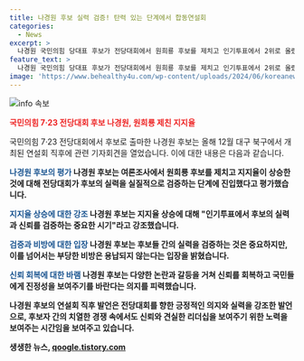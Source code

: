```yaml
---
title: 나경원 후보 실력 검증! 탄력 있는 단계에서 합동연설회
categories:
  - News
excerpt: >
  나경원 국민의힘 당대표 후보가 전당대회에서 원희룡 후보를 제치고 인기투표에서 2위로 올랐다. 이에 나 후보는 지지에 대한 실질적인 검증이 시작됐다며 당원들에게 실력을 보여주고 싶다고 말했다. 그는 공방이 거세지면서 네거티브는 없어야 한다는 입장을 표명했고, 후보들의 감정 섞인 비방에 대해 우려를 나타내며 국민과 당원의 지지를 바랐다. 또한, 당무개입과 국정농단을 언급하며 후보들이 당을 위험에 빠뜨리는 것을 우려했다.
feature_text: >
  나경원 국민의힘 당대표 후보가 전당대회에서 원희룡 후보를 제치고 인기투표에서 2위로 올랐다. 이에 나 후보는 지지에 대한 실질적인 검증이 시작됐다며 당원들에게 실력을 보여주고 싶다고 말했다. 그는 공방이 거세지면서 네거티브는 없어야 한다는 입장을 표명했고, 후보들의 감정 섞인 비방에 대해 우려를 나타내며 국민과 당원의 지지를 바랐다. 또한, 당무개입과 국정농단을 언급하며 후보들이 당을 위험에 빠뜨리는 것을 우려했다.
image: 'https://www.behealthy4u.com/wp-content/uploads/2024/06/koreanews.jpg'
---
```


<p><img src="https://www.behealthy4u.com/wp-content/uploads/2024/06/koreanews.jpg" alt="info 속보" /></p>

<p><b><span style="color: #ee2323;">국민의힘 7·23 전당대회 후보 나경원, 원희룡 제친 지지율</span></b></p>

<p>국민의힘 7·23 전당대회에서 후보로 출마한 나경원 후보는 올해 12월 대구 북구에서 개최된 연설회 직후에 관련 기자회견을 열었습니다. 이에 대한 내용은 다음과 같습니다.</p>

<p><b><span style="color: #1a5490;">나경원 후보의 평가</span><b>
나경원 후보는 여론조사에서 원희룡 후보를 제치고 지지율이 상승한 것에 대해 전당대회가 후보의 실력을 실질적으로 검증하는 단계에 진입했다고 평가했습니다.</p>

<p><b><span style="color: #1a5490;">지지율 상승에 대한 강조</span><b>
나경원 후보는 지지율 상승에 대해 "인기투표에서 후보의 실력과 신뢰를 검증하는 중요한 시기"라고 강조했습니다.</p>

<p><b><span style="color: #1a5490;">검증과 비방에 대한 입장</span><b>
나경원 후보는 후보들 간의 실력을 검증하는 것은 중요하지만, 이를 넘어서는 부당한 비방은 용납되지 않는다는 입장을 밝혔습니다.</p>

<p><b><span style="color: #1a5490;">신뢰 회복에 대한 바램</span><b>
나경원 후보는 다양한 논란과 갈등을 거쳐 신뢰를 회복하고 국민들에게 진정성을 보여주기를 바란다는 의지를 피력했습니다.</p>

<p>나경원 후보의 연설회 직후 발언은 전당대회를 향한 긍정적인 의지와 실력을 강조한 발언으로, 후보자 간의 치열한 경쟁 속에서도 신뢰와 견실한 리더십을 보여주기 위한 노력을 보여주는 시간임을 보여주고 있습니다.</p>
생생한 뉴스, <a href="https://qoogle.tistory.com" rel="dofollow">qoogle.tistory.com</a>


